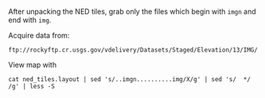 After unpacking the NED tiles, grab only the files which begin with `imgn` and
end with `img`.

Acquire data from:

    ftp://rockyftp.cr.usgs.gov/vdelivery/Datasets/Staged/Elevation/13/IMG/

View map with

    cat ned_tiles.layout | sed 's/..imgn..........img/X/g' | sed 's/  */ /g' | less -S